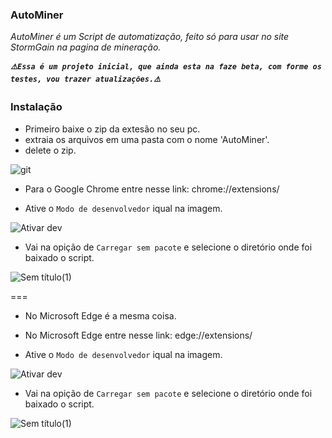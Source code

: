 <h3>AutoMiner</h3>

*AutoMiner é um Script de automatização, feito só para usar no site StormGain na pagina de mineração.*

***`⚠️Essa é um projeto inicial, que ainda esta na faze beta, com forme os testes, vou trazer atualizações.⚠️`***

<h3>Instalação</h3>

* Primeiro baixe o zip da extesão no seu pc.
* extraia os arquivos em uma pasta com o nome 'AutoMiner'.
* delete o zip.

![git](https://user-images.githubusercontent.com/50783766/133024827-2a7e2473-0af1-4791-a5c3-077aa81c5178.png)


* Para o Google Chrome entre nesse link: chrome://extensions/

* Ative o `Modo de desenvolvedor` iqual na imagem.

![Ativar dev](https://user-images.githubusercontent.com/50783766/133022273-d467e260-5096-43a6-aa02-532677c1c0d1.png)

* Vai na opição de `Carregar sem pacote` e selecione o diretório onde foi baixado o script.

![Sem título(1)](https://user-images.githubusercontent.com/50783766/133022231-04aa522e-81e3-45ad-8516-ddbc4d594eb5.png)

===

* No Microsoft Edge é a mesma coisa.

* No Microsoft Edge entre nesse link: edge://extensions/

* Ative o `Modo de desenvolvedor` iqual na imagem.

![Ativar dev](https://user-images.githubusercontent.com/50783766/133022288-6ebef1e9-0ddd-4db9-ad25-ad5753b3c504.png)

* Vai na opição de `Carregar sem pacote` e selecione o diretório onde foi baixado o script.

![Sem título(1)](https://user-images.githubusercontent.com/50783766/133022292-421f792f-1942-4d7f-beb6-5de9b015127d.png)

